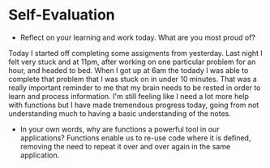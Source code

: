 # Self-Evaluation

- Reflect on your learning and work today. What are you most proud of? 

Today I started off completing some assigments from yesterday. Last night I felt very stuck and at 11pm, after working on one particular problem for an hour, and headed to bed. When I got up at 6am the todady I was able to complete that problem that I was stuck on in under 10 minutes. That was a really important reminder to me that my brain needs to be rested in order to learn and process information. I'm still feeling like I need a lot more help with functions but I have made tremendous progress today, going from not understanding much to having a basic understanding of the notes. 

- In your own words, why are functions a powerful tool in our applications? Functions enable us to re-use code where it is defined, removing the need to repeat it over and over again in the same application. 